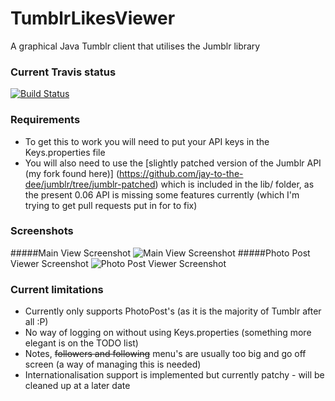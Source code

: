 TumblrLikesViewer
=================

A graphical Java Tumblr client that utilises the Jumblr library

### Current Travis status
[![Build Status](https://travis-ci.org/jay-to-the-dee/TumblrLikesViewer.png?branch=master)](https://travis-ci.org/jay-to-the-dee/TumblrLikesViewer)

### Requirements
* To get this to work you will need to put your API keys in the Keys.properties file
* You will also need to use the [slightly patched version of the Jumblr API (my fork found here)] (https://github.com/jay-to-the-dee/jumblr/tree/jumblr-patched) which is included in the lib/ folder, as the present 0.06 API is missing some features currently (which I'm trying to get pull requests put in for to fix)

### Screenshots

#####Main View Screenshot
![Main View Screenshot](https://raw.github.com/jay-to-the-dee/TumblrLikesViewer/master/screenshots/mainview.png)
#####Photo Post Viewer Screenshot
![Photo Post Viewer Screenshot](https://raw.github.com/jay-to-the-dee/TumblrLikesViewer/master/screenshots/photopostviewer.png)

### Current limitations
* Currently only supports PhotoPost's (as it is the majority of Tumblr after all :P)
* No way of logging on without using Keys.properties (something more elegant is on the TODO list)
* Notes, ~~followers and following~~ menu's are usually too big and go off screen (a way of managing this is needed)
* Internationalisation support is implemented but currently patchy - will be cleaned up at a later date
